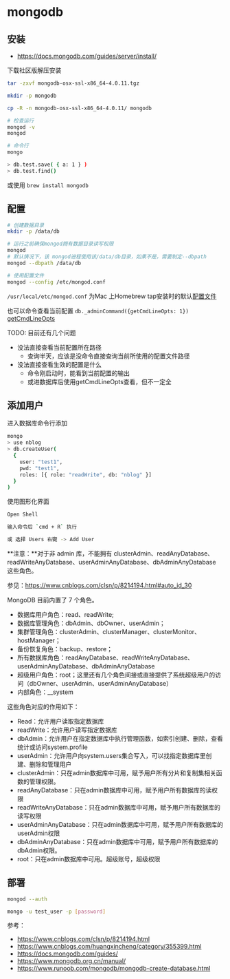 # mongodb

## 安装

- https://docs.mongodb.com/guides/server/install/

下载社区版解压安装

```bash
tar -zxvf mongodb-osx-ssl-x86_64-4.0.11.tgz

mkdir -p mongodb

cp -R -n mongodb-osx-ssl-x86_64-4.0.11/ mongodb

# 检查运行
mongod -v
mongod

# 命令行
mongo

> db.test.save( { a: 1 } )
> db.test.find()
```

或使用 `brew install mongodb`

## 配置

```bash
# 创建数据目录
mkdir -p /data/db

# 运行之前确保mongod拥有数据目录读写权限
mongod
# 默认情况下，该 mongod进程使用该/data/db目录，如果不是，需要制定--dbpath
mongod --dbpath /data/db

# 使用配置文件
mongod --config /etc/mongod.conf
```

`/usr/local/etc/mongod.conf` 为Mac 上Homebrew tap安装时的默认[配置文件](https://docs.mongodb.com/manual/reference/configuration-options/)

也可以命令查看当前配置 `db._adminCommand({getCmdLineOpts: 1})` [getCmdLineOpts](https://docs.mongodb.com/manual/reference/command/getCmdLineOpts/)

TODO: 目前还有几个问题

- 没法直接查看当前配置所在路径
  - 查询半天，应该是没命令直接查询当前所使用的配置文件路径
- 没法直接查看生效的配置是什么
  - 命令刚启动时，能看到当前配置的输出
  - 或进数据库后使用getCmdLineOpts查看，但不一定全

## 添加用户

进入数据库命令行添加

```bash
mongo
> use nblog
> db.createUser(
  {
    user: "test1",
    pwd: "test1",
    roles: [{ role: "readWrite", db: "nblog" }]
  }
)
```

使用图形化界面

```bash
Open Shell

输入命令后 `cmd + R` 执行

或 选择 Users 右键 -> Add User
```

**注意：**对于非 admin 库，不能拥有 clusterAdmin、readAnyDatabase、readWriteAnyDatabase、userAdminAnyDatabase、dbAdminAnyDatabase 这些角色。

参见：https://www.cnblogs.com/clsn/p/8214194.html#auto_id_30

MongoDB 目前内置了 7 个角色。

- 数据库用户角色：read、readWrite;
- 数据库管理角色：dbAdmin、dbOwner、userAdmin；
- 集群管理角色：clusterAdmin、clusterManager、clusterMonitor、hostManager；
- 备份恢复角色：backup、restore；
- 所有数据库角色：readAnyDatabase、readWriteAnyDatabase、userAdminAnyDatabase、dbAdminAnyDatabase
- 超级用户角色：root；这里还有几个角色间接或直接提供了系统超级用户的访问（dbOwner、userAdmin、userAdminAnyDatabase）
- 内部角色：__system

这些角色对应的作用如下：

- Read：允许用户读取指定数据库
- readWrite：允许用户读写指定数据库
- dbAdmin：允许用户在指定数据库中执行管理函数，如索引创建、删除，查看统计或访问system.profile
- userAdmin：允许用户向system.users集合写入，可以找指定数据库里创建、删除和管理用户
- clusterAdmin：只在admin数据库中可用，赋予用户所有分片和复制集相关函数的管理权限。
- readAnyDatabase：只在admin数据库中可用，赋予用户所有数据库的读权限
- readWriteAnyDatabase：只在admin数据库中可用，赋予用户所有数据库的读写权限
- userAdminAnyDatabase：只在admin数据库中可用，赋予用户所有数据库的userAdmin权限
- dbAdminAnyDatabase：只在admin数据库中可用，赋予用户所有数据库的dbAdmin权限。
- root：只在admin数据库中可用。超级账号，超级权限

## 部署

```bash
mongod --auth

mongo -u test_user -p [password]
```

参考：

- https://www.cnblogs.com/clsn/p/8214194.html
- https://www.cnblogs.com/huangxincheng/category/355399.html
- https://docs.mongodb.com/guides/
- https://www.mongodb.org.cn/manual/
- https://www.runoob.com/mongodb/mongodb-create-database.html
